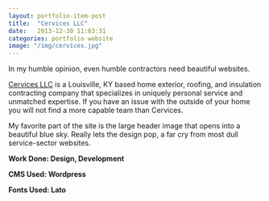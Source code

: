 ```yaml
---
layout: portfolio-item-post
title:  "Cervices LLC"
date:   2013-12-30 11:03:31
categories: portfolio website
image: "/img/cervices.jpg"
---
```


In my humble opinion, even humble contractors need beautiful websites.

[Cervices LLC][cervices] is a Louisville, KY based home exterior, roofing, and insulation contracting company that specializes in uniquely personal service and unmatched expertise. If you have an issue with the outside of your home you will not find a more capable team than Cervices.

My favorite part of the site is the large header image that opens into a beautiful blue sky. Really lets the design pop, a far cry from most dull service-sector websites.

**Work Done: Design, Development**

**CMS Used: Wordpress**

**Fonts Used: Lato**

[cervices]: http://cervicesllc.com
